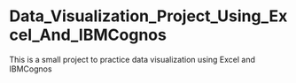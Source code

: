 # Data_Visualization_Project_Using_Excel_And_IBMCognos
This is a small project to practice data visualization using Excel and IBMCognos 
